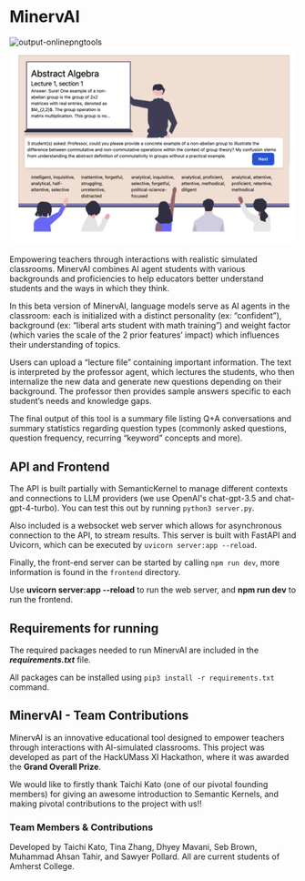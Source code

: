# MinervAI
![output-onlinepngtools](https://github.com/dmavani25/MinervAI/assets/107078090/8413ebde-629f-4307-bfba-ca26f8a41b7c)
![demo](demo.png)

Empowering teachers through interactions with realistic simulated classrooms. MinervAI combines AI agent students with various backgrounds and proficiencies to help educators better understand students and the ways in which they think.

In this beta version of MinervAI,  language models serve as AI agents in the classroom: each is initialized with a distinct personality (ex: “confident”), background (ex: “liberal arts student with math training”) and weight factor (which varies the scale of the 2 prior features’ impact) which influences their understanding of topics.

Users can upload a “lecture file” containing important information. The text is interpreted by the professor agent, which lectures the students, who then internalize the new data and generate new questions depending on their background. The professor then provides sample answers specific to each student’s needs and knowledge gaps.

The final output of this tool is a summary file listing Q+A conversations and summary statistics regarding question types (commonly asked questions, question frequency, recurring “keyword” concepts and more).

## API and Frontend

The API is built partially with SemanticKernel to manage different contexts and connections to LLM providers (we use OpenAI's chat-gpt-3.5 and chat-gpt-4-turbo). You can test this out by running `python3 server.py`.

Also included is a websocket web server which allows for asynchronous connection to the API, to stream results. This server is built with FastAPI and Uvicorn, which can be executed by `uvicorn server:app --reload`.

Finally, the front-end server can be started by calling `npm run dev`, more information is found in the `frontend` directory.

Use **uvicorn server:app --reload** to run the web server, and **npm run dev** to run the frontend.

<h2>Requirements for running</h2>

The required packages needed to run MinervAI are included in the ***requirements.txt*** file.

All packages can be installed using `pip3 install -r requirements.txt` command. 

## MinervAI - Team Contributions

MinervAI is an innovative educational tool designed to empower teachers through interactions with AI-simulated classrooms. This project was developed as part of the HackUMass XI Hackathon, where it was awarded the **Grand Overall Prize**.

We would like to firstly thank Taichi Kato (one of our pivotal founding members) for giving an awesome introduction to Semantic Kernels, and making pivotal contributions to the project with us!!

### Team Members & Contributions

Developed by Taichi Kato, Tina Zhang, Dhyey Mavani, Seb Brown, Muhammad Ahsan Tahir, and Sawyer Pollard. All are current students of Amherst College.
